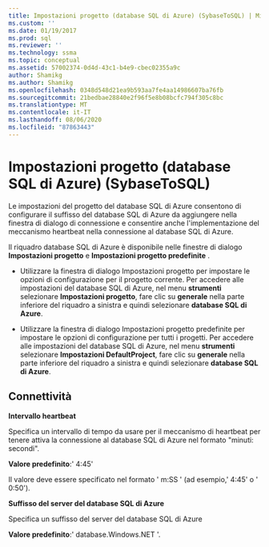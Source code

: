```yaml
---
title: Impostazioni progetto (database SQL di Azure) (SybaseToSQL) | Microsoft Docs
ms.custom: ''
ms.date: 01/19/2017
ms.prod: sql
ms.reviewer: ''
ms.technology: ssma
ms.topic: conceptual
ms.assetid: 57002374-0d4d-43c1-b4e9-cbec02355a9c
author: Shamikg
ms.author: Shamikg
ms.openlocfilehash: 0348d548d21ea9b593aa7fe4aa14986607ba76fb
ms.sourcegitcommit: 21bedbae28840e2f96f5e8b08bcfc794f305c8bc
ms.translationtype: MT
ms.contentlocale: it-IT
ms.lasthandoff: 08/06/2020
ms.locfileid: "87863443"
---
```

# <a name="project-settings-azure-sql-database--sybasetosql"></a>Impostazioni progetto (database SQL di Azure) (SybaseToSQL)
Le impostazioni del progetto del database SQL di Azure consentono di configurare il suffisso del database SQL di Azure da aggiungere nella finestra di dialogo di connessione e consentire anche l'implementazione del meccanismo heartbeat nella connessione al database SQL di Azure.  
  
Il riquadro database SQL di Azure è disponibile nelle finestre di dialogo **Impostazioni progetto** e **Impostazioni progetto predefinite** .  
  
-   Utilizzare la finestra di dialogo Impostazioni progetto per impostare le opzioni di configurazione per il progetto corrente. Per accedere alle impostazioni del database SQL di Azure, nel menu **strumenti** selezionare **Impostazioni progetto**, fare clic su **generale** nella parte inferiore del riquadro a sinistra e quindi selezionare **database SQL di Azure**.  
  
-   Utilizzare la finestra di dialogo Impostazioni progetto predefinite per impostare le opzioni di configurazione per tutti i progetti. Per accedere alle impostazioni del database SQL di Azure, nel menu **strumenti** selezionare **Impostazioni DefaultProject**, fare clic su **generale** nella parte inferiore del riquadro a sinistra e quindi selezionare **database SQL di Azure**.  
  
## <a name="connectivity"></a>Connettività  
**Intervallo heartbeat**  
  
Specifica un intervallo di tempo da usare per il meccanismo di heartbeat per tenere attiva la connessione al database SQL di Azure nel formato "minuti: secondi".  
  
**Valore predefinito**:' 4:45'  
  
Il valore deve essere specificato nel formato ' m:SS ' (ad esempio,' 4:45' o ' 0:50').  
  
**Suffisso del server del database SQL di Azure**  
  
Specifica un suffisso del server del database SQL di Azure  
  
**Valore predefinito**:' database.Windows.NET '.  
  
